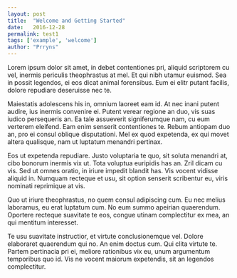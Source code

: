 ```yaml
---
layout: post
title:  "Welcome and Getting Started"
date:   2016-12-28
permalink: test1
tags: ['example', 'welcome']
author: "Prryns"
---
```


Lorem ipsum dolor sit amet, in debet contentiones pri, aliquid scriptorem cu vel, inermis periculis theophrastus at mel. Et qui nibh utamur euismod. Sea in possit legendos, ei eos dicat animal forensibus. Eum ei elitr putant facilis, dolore repudiare deseruisse nec te.

Maiestatis adolescens his in, omnium laoreet eam id. At nec inani putent audire, ius inermis convenire ei. Putent verear regione an duo, vis suas iudico persequeris an. Ea tale assueverit signiferumque nam, cu eum verterem eleifend. Eam enim senserit contentiones te. Rebum antiopam duo an, pro ei consul oblique disputationi. Mel ex quod expetenda, ex qui movet altera qualisque, nam ut luptatum menandri pertinax.

Eos ut expetenda repudiare. Justo voluptaria te quo, sit soluta menandri at, cibo bonorum inermis vix ut. Tota voluptua euripidis has an. Zril dicam cu vis. Sed ut omnes oratio, in iriure impedit blandit has. Vis vocent vidisse aliquid in. Numquam recteque et usu, sit option senserit scribentur eu, viris nominati reprimique at vis.

Quo ut iriure theophrastus, no quem consul adipiscing cum. Eu nec melius laboramus, eu erat luptatum cum. No eum summo apeirian quaerendum. Oportere recteque suavitate te eos, congue utinam complectitur ex mea, an qui mentitum interesset.

Te usu suavitate instructior, et virtute conclusionemque vel. Dolore elaboraret quaerendum qui no. An enim doctus cum. Qui clita virtute te. Partem pertinacia pri ei, meliore rationibus vix eu, unum argumentum temporibus quo id. Vis ne vocent maiorum expetendis, sit an legendos complectitur.
